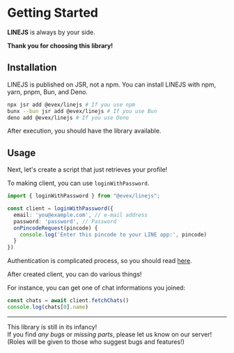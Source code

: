 # Getting Started

<b>LINEJS</b> is always by your side.

<b>Thank you for choosing this library!</b>

## Installation

LINEJS is published on JSR, not a npm. You can install LINEJS with npm, yarn, pnpm, Bun, and Deno.
```bash
npx jsr add @evex/linejs # If you use npm
bunx --bun jsr add @evex/linejs # If you use Bun
deno add @evex/linejs # If you use Deno
```

After execution, you should have the library available.

## Usage

Next, let's create a script that just retrieves your profile!

To making client, you can use `loginWithPassword`.
```ts
import { loginWithPassword } from "@evex/linejs";

const client = loginWithPassword({
  email: 'you@example.com', // e-mail address
  password: 'password', // Password
  onPincodeRequest(pincode) {
    console.log('Enter this pincode to your LINE app:', pincode)
  }
})
```

Authentication is complicated process, so you should read [here](./auth.md).

After created client, you can do various things!

For instance, you can get one of chat informations you joined:
```ts
const chats = await client.fetchChats()
console.log(chats[0].name)
```

---

This library is still in its infancy!\
If you find <i>any bugs</i> or <i>missing parts</i>, please let us know on our
server! \
(Roles will be given to those who suggest bugs and features!)
